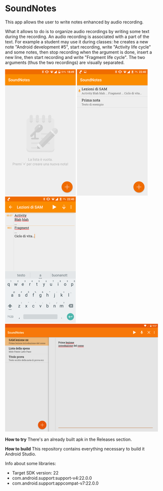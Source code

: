# SoundNotes
This app allows the user to write notes enhanced by audio recording.

What it allows to do is to organize audio recordings by writing some text during the recording. An audio recording is associated with a part of the text. For example a student may use it during classes: he creates a new note "Android development #5", start recording, write "Activity life cycle" and some notes, then stop recording when the argument is done, insert a new line, then start recording and write "Fragment life cycle". The two arguments (thus the two recordings) are visually separated.

![Main screen](/screenshots/1.png) ![Notes list](/screenshots/2.png) ![Editor](/screenshots/3.png) ![Tablet layout](/screenshots/4.png)

**How to try**
There's an already built apk in the Releases section.

**How to build**
This repository contains everything necessary to build it Android Studio.

Info about some libraries:
- Target SDK version: 22
- com.android.support:support-v4:22.0.0
- com.android.support:appcompat-v7:22.0.0
